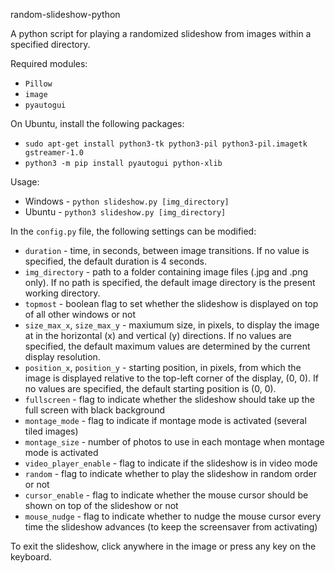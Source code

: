 random-slideshow-python

A python script for playing a randomized slideshow from images within a specified directory.

Required modules:
- `Pillow`
- `image`
- `pyautogui`

On Ubuntu, install the following packages:
- `sudo apt-get install python3-tk python3-pil python3-pil.imagetk gstreamer-1.0`
- `python3 -m pip install pyautogui python-xlib`

Usage:
- Windows - `python slideshow.py [img_directory]`
- Ubuntu - `python3 slideshow.py [img_directory]`

In the `config.py` file, the following settings can be modified: 
- `duration` - time, in seconds, between image transitions. If no value is specified, the default duration is 4 seconds.
- `img_directory` - path to a folder containing image files (.jpg and .png only). If no path is specified, the default image directory is the present working directory.
- `topmost` - boolean flag to set whether the slideshow is displayed on top of all other windows or not
- `size_max_x`, `size_max_y` - maxiumum size, in pixels, to display the image at in the horizontal (x) and vertical (y) directions. If no values are specified, the default maximum values are determined by the current display resolution.
- `position_x`, `position_y` - starting position, in pixels, from which the image is displayed relative to the top-left corner of the display, (0, 0). If no values are specified, the default starting position is (0, 0).
- `fullscreen` - flag to indicate whether the slideshow should take up the full screen with black background
- `montage_mode` - flag to indicate if montage mode is activated (several tiled images)
- `montage_size` - number of photos to use in each montage when montage mode is activated
- `video_player_enable` - flag to indicate if the slideshow is in video mode
- `random` - flag to indicate whether to play the slideshow in random order or not
- `cursor_enable` - flag to indicate whether the mouse cursor should be shown on top of the slideshow or not
- `mouse_nudge` - flag to indicate whether to nudge the mouse cursor every time the slideshow advances (to keep the screensaver from activating)

To exit the slideshow, click anywhere in the image or press any key on the keyboard.